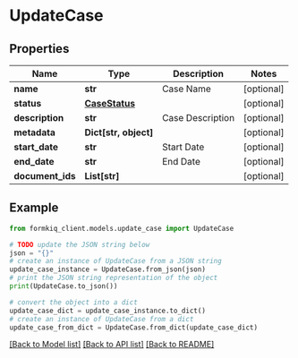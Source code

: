 # UpdateCase


## Properties

Name | Type | Description | Notes
------------ | ------------- | ------------- | -------------
**name** | **str** | Case Name | [optional] 
**status** | [**CaseStatus**](CaseStatus.md) |  | [optional] 
**description** | **str** | Case Description | [optional] 
**metadata** | **Dict[str, object]** |  | [optional] 
**start_date** | **str** | Start Date | [optional] 
**end_date** | **str** | End Date | [optional] 
**document_ids** | **List[str]** |  | [optional] 

## Example

```python
from formkiq_client.models.update_case import UpdateCase

# TODO update the JSON string below
json = "{}"
# create an instance of UpdateCase from a JSON string
update_case_instance = UpdateCase.from_json(json)
# print the JSON string representation of the object
print(UpdateCase.to_json())

# convert the object into a dict
update_case_dict = update_case_instance.to_dict()
# create an instance of UpdateCase from a dict
update_case_from_dict = UpdateCase.from_dict(update_case_dict)
```
[[Back to Model list]](../README.md#documentation-for-models) [[Back to API list]](../README.md#documentation-for-api-endpoints) [[Back to README]](../README.md)


